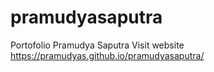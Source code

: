 # pramudyasaputra
Portofolio Pramudya Saputra
Visit website https://pramudyas.github.io/pramudyasaputra/
